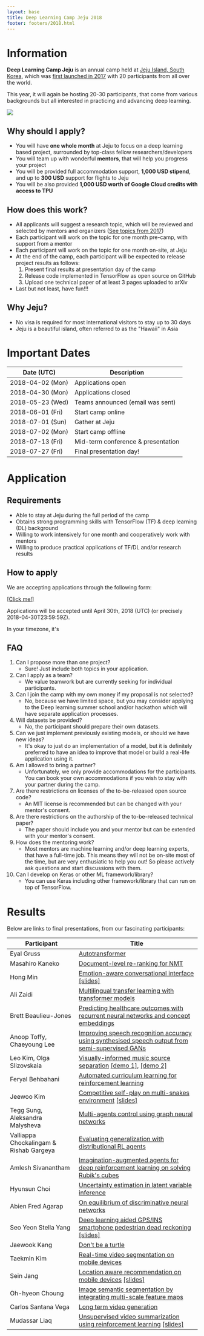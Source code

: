 ```yaml
---
layout: base
title: Deep Learning Camp Jeju 2018
footer: footers/2018.html
---
```


# Information
**Deep Learning Camp Jeju**
is an annual camp held at [Jeju Island, South Korea](https://en.wikipedia.org/wiki/Jeju_Island),
which was [first launched in 2017](../2017/) with 20 participants from all over the world.

This year, it will again be hosting 20-30 participants,
that come from various backgrounds but all interested in practicing and advancing deep learning.

<div class="text-center mb-5">
<img src="{{ '/assets/images/jeju.png' | absolute_url }}"/>
</div>

## Why should I apply?

- You will have **one whole month** at Jeju to focus on a deep learning based project, surrounded by top-class fellow researchers/developers
- You will team up with wonderful **mentors**, that will help you progress your project
- You will be provided full accommodation support, **1,000 USD stipend**, and up to **300 USD** support for flights to Jeju
- You will be also provided **1,000 USD worth of Google Cloud credits with access to TPU**

## How does this work?

- All applicants will suggest a research topic, which will be reviewed and selected by mentors and organizers
    ([See topics from 2017](https://github.com/TensorFlowKR/mlcampjeju/blob/master/2017/github/04_FinalPresentation.md))
- Each participant will work on the topic for one month pre-camp, with support from a mentor
- Each participant will work on the topic for one month on-site, at Jeju
- At the end of the camp, each participant will be expected to release project results as follows:
    1. Present final results at presentation day of the camp
    1. Release code implemented in TensorFlow as open source on GitHub
    1. Upload one technical paper of at least 3 pages uploaded to arXiv
- Last but not least, have fun!!!

## Why Jeju?

- No visa is required for most international visitors to stay up to 30 days
- Jeju is a beautiful island, often referred to as the "Hawaii" in Asia


# Important Dates

| Date (UTC) | Description |
| --- | --- |
| 2018-04-02 (Mon) | Applications open |
| 2018-04-30 (Mon) | Applications closed |
| 2018-05-23 (Wed) | Teams announced (email was sent) |
| 2018-06-01 (Fri) | Start camp online |
| 2018-07-01 (Sun) | Gather at Jeju |
| 2018-07-02 (Mon) | Start camp offline |
| 2018-07-13 (Fri) | Mid-term conference & presentation |
| 2018-07-27 (Fri) | Final presentation day! |


# Application

## Requirements

- Able to stay at Jeju during the full period of the camp
- Obtains strong programming skills with TensorFlow (TF) & deep learning (DL) background
- Willing to work intensively for one month and cooperatively work with mentors
- Willing to produce practical applications of TF/DL and/or research results

## How to apply

We are accepting applications through the following form:

[[Click me!]](https://docs.google.com/forms/d/e/1FAIpQLSd1QfUVJgGijzqQQaX2Nf--30QbXlm5q1OS9d7iMgNoTTs-3A/viewform)

Applications will be accepted until April 30th, 2018 (UTC) (or precisely 2018-04-30T23:59:59Z).

<div class="text-muted">In your timezone, it's <span id="applicationDue--local"></span></div>

## FAQ

1. Can I propose more than one project?
    - Sure! Just include both topics in your application.
1. Can I apply as a team?
    - We value teamwork but are currently seeking for individual participants.
1. Can I join the camp with my own money if my proposal is not selected?
    - No, because we have limited space, but you may consider applying to the Deep learning summer school and/or hackathon which will have separate application processes.
1. Will datasets be provided?
    - No, the participant should prepare their own datasets.
1. Can we just implement previously existing models, or should we have new ideas?
    - It's okay to just do an implementation of a model, but it is definitely preferred to have an idea to improve that model or build a real-life application using it.
1. Am I allowed to bring a partner?
    - Unfortunately, we only provide accommodations for the participants. You can book your own accommodations if you wish to stay with your partner during the camp.
1. Are there restrictions on licenses of the to-be-released open source code?
    - An MIT license is recommended but can be changed with your mentor's consent.
1. Are there restrictions on the authorship of the to-be-released technical paper?
    - The paper should include you and your mentor but can be extended with your mentor's consent.
1. How does the mentoring work?
    - Most mentors are machine learning and/or deep learning experts, that have a full-time job. This means they will not be on-site most of the time, but are very enthusiatic to help you out! So please actively ask questions and start discussions with them.
1. Can I develop on Keras or other ML framework/library?
    - You can use Keras including other framework/library that can run on top of TensorFlow.


# Results

Below are links to final presentations, from our fascinating participants:

| Participant | Title |
| --- | --- |
| Eyal Gruss | [Autotransformer](https://github.com/eyaler/autotransformer)
| Masahiro Kaneko | [Document-level re-ranking for NMT](https://github.com/kanekomasahiro/Re-ranking)
| Hong Min | [Emotion-aware conversational interface](https://github.com/minh364/jejuDLcamp_emotion)  [[slides]](https://docs.google.com/presentation/d/1KhDNmQDuvWiQ2-A3REiayisGM00CDjCrDB54-qLaIUw/edit#slide=id.g3e44477925_0_222)
| Ali Zaidi | [Multilingual transfer learning with transformer models](https://github.com/akzaidi/fine-lm)
| Brett Beaulieu-Jones | [Predicting healthcare outcomes with recurrent neural networks and concept embeddings](https://github.com/brettbj/ClinicalClustering)
| Anoop Toffy, Chaeyoung Lee | [Improving speech recognition accuracy using synthesised speech output from semi-supervised GANs](https://github.com/acheketa/cwavegan)
| Leo Kim, Olga Slizovskaia | [Visually-informed music source separation](https://github.com/Veleslavia/vimss) [[demo 1]](https://youtu.be/mGfhgLt1Ds4), [[demo 2]](https://youtu.be/mVqIMXoSDqE)
| Feryal Behbahani | [Automated curriculum learning for reinforcement learning](https://github.com/Feryal/jeju_project)
| Jeewoo Kim | [Competitive self-play on multi-snakes environment](https://github.com/jdubkim/dlcampjeju2018) [[slides]](https://docs.google.com/presentation/d/1XHbwQRSMPchT7qioqqTITtZcpsCMbw-EAOZAHVAKq1g/edit?usp=sharing )
| Tegg Sung, Aleksandra Malysheva | [Multi-agents control using graph neural networks](https://github.com/tegg89/magnn)
| Valliappa Chockalingam & Rishab Gargeya | [Evaluating generalization with distributional RL agents](https://github.com/geekstor/jeju-dl-camp-2018)
| Amlesh Sivanantham | [Imagination-augmented agents for deep reinforcement learning on solving Rubik's cubes](https://github.com/zamlz/dlcampjeju2018-I2A-cube)
| Hyunsun Choi | [Uncertainty estimation in latent variable inference](https://github.com/hschoi1/rich_latent/)
| Abien Fred Agarap | [On equilibrium of discriminative neural networks](https://github.com/cooperative-neural-nets)
| Seo Yeon Stella Yang | [Deep learning aided GPS/INS smartphone pedestrian dead reckoning](https://github.com/howtowhy/deeplearning-aided-smartphone-pdr) [[slides]](https://docs.google.com/presentation/d/16HFLcTdxga2KpklrRkPA5kJMH09pTbymG0Hk7THQA80/edit?usp=sharing)
| Jaewook Kang | [Don't be a turtle](https://github.com/motlabs/dont-be-turtle)
| Taekmin Kim | [Real-time video segmentation on mobile devices](http://github.com/tantara/JejuNet)
| Sein Jang | [Location aware recommendation on mobile devices](https://github.com/Sein-Jang/JEJU-DLCAMP) [[slides]](https://drive.google.com/open?id=13xLuDkmmdZQa2e2JGYGNIMWZpBlNNI-U)
| Oh-hyeon Choung | [Image semantic segmentation by integrating multi-scale feature maps](https://github.com/Ohyeon5/MultiscaleSegmentation)
| Carlos Santana Vega | [Long term video generation](https://github.com/csvreel/JEJU2018)
| Mudassar Liaq | [Unsupervised video summarization using reinforcement learning](https://github.com/liaq192/VSUMM) [[slides]](https://drive.google.com/open?id=1nvk5QaXaSlqeVFCfCuqjmzs7YsVfOv2w)
